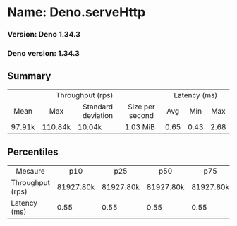 # Name: Deno.serveHttp 
  
  ### Version: Deno 1.34.3
  ### Deno version: 1.34.3

## Summary
<table>
<tr>
    <td align="center" colspan="4">Throughput (rps)</td>
    <td align="center" colspan="3">Latency (ms)</td>
</tr>
<tr>
    <td align="center">Mean</td>
    <td align="center">Max</td>
    <td align="center">Standard deviation</td>
    <td align="center">Size per second</td>
    <td align="center">Avg</td>
    <td align="center">Min</td>
    <td align="center">Max</td>
</tr>
<tr>
    <td>97.91k</td>
    <td>110.84k</td>
    <td>10.04k</td>
    <td>1.03 MiB</td>
    <td>0.65</td>
    <td>0.43</td>
    <td>2.68</td>
</tr>
</table>

## Percentiles

<table>
<tr>
  <td align="center">Mesaure</td>
  <td align="center">p10</td>
  <td align="center">p25</td>
  <td align="center">p50</td>
  <td align="center">p75</td>
  <td align="center">p90</td>
  <td align="center">p95</td>
  <td align="center">p99</td>
</tr>
<tr>
  <td>Throughput (rps)</td>
  <td>81927.80k</td>
  <td>81927.80k</td>
  <td>81927.80k</td>
  <td>81927.80k</td>
  <td>105501.81k</td>
  <td>110837.55k</td>
  <td>110837.55k</td>
</tr>
<tr>
  <td>Latency (ms)</td>
  <td>0.55</td>
  <td>0.55</td>
  <td>0.55</td>
  <td>0.55</td>
  <td>0.77</td>
  <td>0.86</td>
  <td>1.54</td>
</tr>
</table>
